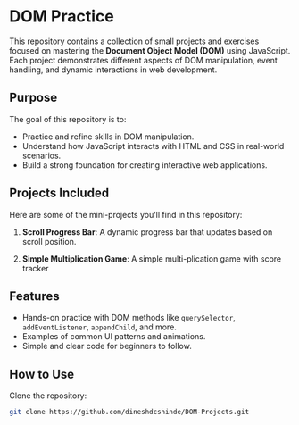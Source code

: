 # DOM Practice

This repository contains a collection of small projects and exercises focused on mastering the **Document Object Model (DOM)** using JavaScript. Each project demonstrates different aspects of DOM manipulation, event handling, and dynamic interactions in web development.

## Purpose

The goal of this repository is to:

- Practice and refine skills in DOM manipulation.
- Understand how JavaScript interacts with HTML and CSS in real-world scenarios.
- Build a strong foundation for creating interactive web applications.

## Projects Included

Here are some of the mini-projects you'll find in this repository:

1. **Scroll Progress Bar**: A dynamic progress bar that updates based on scroll position.

2. **Simple Multiplication Game**: A simple multi-plication game with score tracker

## Features

- Hands-on practice with DOM methods like `querySelector`, `addEventListener`, `appendChild`, and more.
- Examples of common UI patterns and animations.
- Simple and clear code for beginners to follow.

## How to Use

Clone the repository:

```bash
git clone https://github.com/dineshdcshinde/DOM-Projects.git
```

